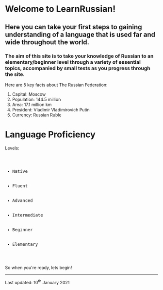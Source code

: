  <div class="container">
<h1> <b> Welcome to LearnRussian! </b> </h1>


<h2> Here you can take your first steps to gaining understanding of a language that is used far and wide throughout the world. </h2>
	
<h3> The aim of this site is to take your knowledge of Russian to an elementary/beginner level through a variety of essential topics, accompanied by small tests as you progress through the site. </h3>
  
  <p> Here are 5 key facts about The Russian Federation: </p>
  <ol> 
	<li> Capital: Moscow </li>
	<li> Population: 144.5 million </li>
	<li> Area: 17.1 million km </li>
	<li> President: Vladimir Vladimirovich Putin </li>
	<li> Currency: Russian Ruble </li>
  </ol>
 

<div class="container">
<h1>Language Proficiency </h1>
<p>Levels:</p>
<pre>
<ul>
  <li>Native</li>
  <li>Fluent</li>
  <li>Advanced</li>
  <li>Intermediate</li>
  <li>Beginner</li>
  <li>Elementary</li>
</ul>  
</pre>
</div>

<p> So when you're ready, lets begin! </p>
	
 <hr>  
  <p> Last updated: 10<sup>th</sup> January 2021
